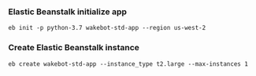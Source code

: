 
### Elastic Beanstalk initialize app
```
eb init -p python-3.7 wakebot-std-app --region us-west-2
```

### Create Elastic Beanstalk instance
```
eb create wakebot-std-app --instance_type t2.large --max-instances 1
```
